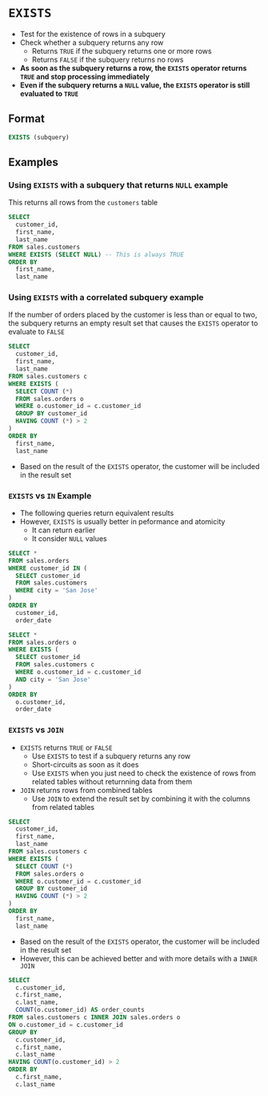 # `EXISTS`

- Test for the existence of rows in a subquery
- Check whether a subquery returns any row
  - Returns `TRUE` if the subquery returns one or more rows
  - Returns `FALSE` if the subquery returns no rows
- **As soon as the subquery returns a row, the `EXISTS` operator returns `TRUE` and stop processing immediately**
- **Even if the subquery returns a `NULL` value, the `EXISTS` operator is still evaluated to `TRUE`**

## Format

```sql
EXISTS (subquery)
```

## Examples

### Using `EXISTS` with a subquery that returns `NULL` example

This returns all rows from the `customers` table

```sql
SELECT
  customer_id,
  first_name,
  last_name
FROM sales.customers
WHERE EXISTS (SELECT NULL) -- This is always TRUE
ORDER BY
  first_name,
  last_name
```

### Using `EXISTS` with a correlated subquery example

If the number of orders placed by the customer is less than or equal to two, the subquery returns an empty result set that causes the `EXISTS` operator to evaluate to `FALSE`

```sql
SELECT
  customer_id,
  first_name,
  last_name
FROM sales.customers c
WHERE EXISTS (
  SELECT COUNT (*)
  FROM sales.orders o
  WHERE o.customer_id = c.customer_id
  GROUP BY customer_id
  HAVING COUNT (*) > 2
)
ORDER BY
  first_name,
  last_name
```

- Based on the result of the `EXISTS` operator, the customer will be included in the result set

### `EXISTS` vs `IN` Example

- The following queries return equivalent results
- However, `EXISTS` is usually better in peformance and atomicity
  - It can return earlier
  - It consider `NULL` values

```sql
SELECT *
FROM sales.orders
WHERE customer_id IN (
  SELECT customer_id
  FROM sales.customers
  WHERE city = 'San Jose'
)
ORDER BY
  customer_id,
  order_date
```

```sql
SELECT *
FROM sales.orders o
WHERE EXISTS (
  SELECT customer_id
  FROM sales.customers c
  WHERE o.customer_id = c.customer_id
  AND city = 'San Jose'
)
ORDER BY
  o.customer_id,
  order_date
```

### `EXISTS` vs `JOIN`

- `EXISTS` returns `TRUE` or `FALSE`
  - Use `EXISTS` to test if a subquery returns any row 
  - Short-circuits as soon as it does
  - Use `EXISTS` when you just need to check the existence of rows from related tables without returnning data from them
- `JOIN` returns rows from combined tables
  - Use `JOIN` to extend the result set by combining it with the columns from related tables

```sql
SELECT
  customer_id,
  first_name,
  last_name
FROM sales.customers c
WHERE EXISTS (
  SELECT COUNT (*)
  FROM sales.orders o
  WHERE o.customer_id = c.customer_id
  GROUP BY customer_id
  HAVING COUNT (*) > 2
)
ORDER BY
  first_name,
  last_name
```

- Based on the result of the `EXISTS` operator, the customer will be included in the result set
- However, this can be achieved better and with more details with a `INNER JOIN`

```sql
SELECT
  c.customer_id,
  c.first_name,
  c.last_name,
  COUNT(o.customer_id) AS order_counts
FROM sales.customers c INNER JOIN sales.orders o
ON o.customer_id = c.customer_id
GROUP BY 
  c.customer_id, 
  c.first_name,
  c.last_name
HAVING COUNT(o.customer_id) > 2
ORDER BY
  c.first_name,
  c.last_name
```
